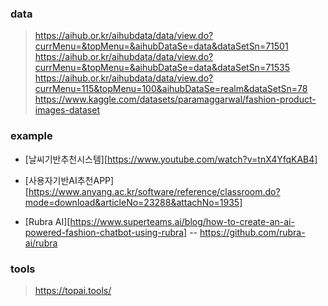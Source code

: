 ### data
> https://aihub.or.kr/aihubdata/data/view.do?currMenu=&topMenu=&aihubDataSe=data&dataSetSn=71501
> https://aihub.or.kr/aihubdata/data/view.do?currMenu=&topMenu=&aihubDataSe=data&dataSetSn=71535
> https://aihub.or.kr/aihubdata/data/view.do?currMenu=115&topMenu=100&aihubDataSe=realm&dataSetSn=78
> https://www.kaggle.com/datasets/paramaggarwal/fashion-product-images-dataset

### example
- [날씨기반추천시스템][https://www.youtube.com/watch?v=tnX4YfqKAB4]

- [사용자기반AI추천APP][https://www.anyang.ac.kr/software/reference/classroom.do?mode=download&articleNo=23288&attachNo=1935]

- [Rubra AI][https://www.superteams.ai/blog/how-to-create-an-ai-powered-fashion-chatbot-using-rubra]
-- https://github.com/rubra-ai/rubra

### tools
> https://topai.tools/
